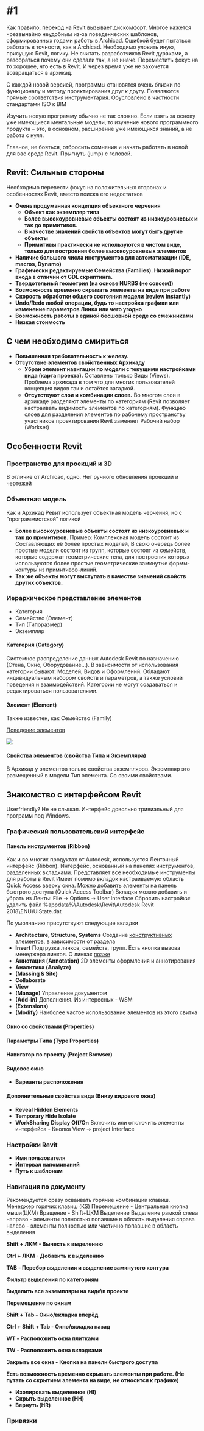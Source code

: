 # \#1

Как правило, переход на Revit вызывает дискомфорт. Многое кажется чрезвычайно неудобным из-за поведенческих шаблонов, сформированных годами работы в Archicad. Ошибкой будет пытаться работать в точности, как в Archicad. Необходимо уловить иную, присущую Revit, логику. Не считать разработчиков Revit дураками, а разобраться почему они сделали так, а не иначе. Переместить фокус на то хорошее, что есть в Revit. И через время уже не захочется возвращаться в архикад.

С каждой новой версией, программы становятся очень близки по функционалу и методу проектирования друг к другу. Появляются прямые соответствия инструментария. Обусловлено в частности стандартами ISO к BIM

Изучить новую программу обычно не так сложно. Если взять за основу уже имеющиеся ментальные модели, то изучение нового программного продукта – это, в основном, расширение уже имеющихся знаний, а не работа с нуля.

Главное, не бояться, отбросить сомнения и начать работать в новой для вас среде Revit. Прыгнуть \(jump\) с головой.
## Revit: Сильные стороны
Необходимо перевести фокус на положительных сторонах и особенностях Revit, вместо поиска его недостатков
* **Очень продуманная концепция объектного черчения**
  * **Объект как экземпляр типа**
  * **Более высокоуровневые объекты состоят из низкоуровневых и так до примитивов.**
  * **В качестве значений свойств объектов могут быть другие объекты**
  * **Примитивы практически не используются в чистом виде, только для построения более высокоуровневых элементов**
* **Наличие большого числа инструментов для автоматизации \(IDE, macros, Dynamo\)**
* **Графически редактируемые Семейства \(Families\). Низкий порог входа в отличии от GDL скриптинга.**
* **Твердотельный геометрия \(на основе NURBS \(не совсем\)\)**
* **Возможность временно скрывать элементы на виде при работе**
* **Скорость обработки общего состояния модели \(review instantly\)**
* **Undo/Redo любой операции, будь то настройка графики или изменение параметров Линка или чего угодно**
* **Возможность работы в единой бесшовной среде со смежниками**
* **Низкая стоимость**
## С чем необходимо смириться
* **Повышенная требовательность к железу.**
* **Отсутствие элементов свойственных Архикаду**
  * **Убран элемент навигации по модели с текущими настройками вида \(карта проекта\).** Оставлены только Виды \(Views\). Проблема архикада в том что для многих пользователей концепция видов так и остаётся загадкой.
  * **Отсутствуют слои и комбинации слоев.** Во многом слои в архикаде разделяют элементы по категориям \(Revit позволяет настраивать видимость элементов по категориям\). Функцию слоев для разделения элементов по рабочему пространству участников проектирования Revit заменяет Рабочий набор \(Workset\)
## Особенности Revit
### Пространство для проекций и 3D
В отличие от Archicad, одно. Нет ручного обновления проекций и чертежей
### Объектная модель
Как и Архикад Ревит использует объектная модель черчения, но с “программистской” логикой
* **Более высокоуровневые объекты состоят из низкоуровневых и так до примитивов.** Пример: Комплексная модель состоит из Составляющих её более простых моделей, В свою очередь более простые модели состоят из групп, которые состоят из семейств, которые  содержат геометрические тела, для построения которых используются более простые геометрические замкнутые формы-контуры из примитивов-линий.
* **Так же объекты могут выступать в качестве значений свойств других объектов.**
### Иерархическое представление  элементов
* Категория
* Семейство \(Элемент\)
* Тип \(Типоразмер\)
* Экземпляр
#### Категория \(Category\)
Системное распределение данных Autodesk Revit по назначению \(Стена, Окно, Оборудование…\). В зависимости от использования категории бывают: Моделей, Видов и Оформлений. Обладают индивидуальным набором свойств и параметров, а также условий поведения и взаимодействий. Категории не могут создаваться и редактироваться пользователями.
#### Элемент \(Element\)
Также известен, как Семейство \(Family\)

[Поведение элементов](https://knowledge.autodesk.com/support/revit-products/getting-started/caas/CloudHelp/cloudhelp/2018/ENU/Revit-GetStarted/files/GUID-5BFA499A-5ACA-4069-852C-9B60C9DE6708-htm.html) 

![](https://lh5.googleusercontent.com/q4dxhYgNzABLegqFcdNYMNauBlRUgm_QqwntuLKcGXI1-JTLBKjwiR-dmfU9dtZA4pDOV1DQ4_bGMdCCIHv0U6JN3I_OrZ_fMsTNKVW83Om3sAT_2RCrhLeANjjgVL0s95U6uOZI)
#### [**Свойства элементов**](https://knowledge.autodesk.com/support/revit-products/getting-started/caas/CloudHelp/cloudhelp/2018/ENU/Revit-GetStarted/files/GUID-1B5B5C2E-072F-4349-9C70-D88204F9145D-htm.html) **\(свойства Типа и Экземпляра\)**
В Архикад у элементов только свойства экземпляров.
Экземпляр это размещенный в модели Тип элемента. Со своими свойствами.
## Знакомство с интерфейсом Revit
Userfriendly? Не не слышал.
Интерфейс довольно тривиальный для программ под Windows.
### Графический пользовательский интерфейс
#### Панель инструментов \(Ribbon\)
Как и во многих продуктах от Autodesk, используется Ленточный интерфейс \(Ribbon\). Интерфейс, основанный на панелях инструментов, разделенных вкладками.
Представляет все необходимые инструменты для работы в Revit
Имеет помимо вкладок настраиваемую область Quick Access вверху окна. Можно добавить элементы на панель быстрого доступа \(Quick Access Toolbar\)
Вкладки можно добавить и убрать из Ленты: File -&gt; Options -&gt; User Interface
Сбросить настройки: удалить файл %appdata%\Autodesk\Revit\Autodesk Revit 2018\ENU\UIState.dat

По умолчанию присутствуют следующие вкладки
* **Architecture, Structure, Systems**
Создание [конструктивных элементов](https://docs.google.com/document/d/108bYoQKpFwkqUPzTtl6M_kXfQox4MAbKkQ9tm6kwHSk/edit#heading=h.b38yda60z4ts), в зависимости от раздела
* **Insert**
  Подгрузка линков, семейств, групп.
  Есть кнопка вызова менеджера линков. О линках [позже](https://docs.google.com/document/d/108bYoQKpFwkqUPzTtl6M_kXfQox4MAbKkQ9tm6kwHSk/edit#heading=h.jn6ytdh9bb69)
* **Аннотация \(Annotation\)**
  2D элементы оформления и аннотирования
* **Аналитика \(Analyze\)**
* **\(Massing & Site\)**
* **Collaborate**
* **View**
* **\(Manage\)**
  Управление документом
* **\(Add-in\)**
  Дополнения. Из интересных - WSM
* **\(Extensions\)**
* **\(Modify\)**
  Наиболее частое использование элементов из этого свитка
#### Окно со свойствами \(Properties\)
#### Параметры Типа \(Type Properties\)
#### Навигатор по проекту \(Project Browser\)
#### Видовое окно
* **Варианты расположения**
#### Дополнительные свойства вида \(Внизу видового окна\)
* **Reveal Hidden Elements**
* **Temporary Hide Isolate**
* **WorkSharing Display Off/On**
  Включить или отключить элементы интерфейса - Кнопка View -&gt; project Interface
### Настройки Revit
* **Имя пользователя**
* **Интервал напоминаний**
* **Путь к шаблонам**
### Навигация по документу
Рекомендуется сразу осваивать горячие комбинации клавиш. Менеджер горячих клавиш \(KS\)
  Перемещение - Центральная кнопка мыши\(ЦКМ\)
  Вращение - Shift+ЦКМ
  Выделение
    Выделение рамкой
      слева направо - элементы полностью попавшие в область выделения
      справа налево - элементы полностью или частично попавшие в область выделения

**Shift + ЛКМ - Вычесть к выделению**

**Ctrl + ЛКМ -  Добавить к выделению**

 **TAB - Перебор выделения и выделение замкнутого контура**

**Фильтр выделения по категориям**

**Выделить все экземпляры на виде\в проекте**  


**Перемещение по окнам**

 **Shift + Tab - Окно/вкладка вперёд**

 **Ctrl + Shift + Tab -  Окно/вкладка назад**

**WT - Расположить окна плитками**

**ТW - Расположить окна вкладками**

**Закрыть все окна - Кнопка на панели быстрого доступа**  


**Есть возможность временно скрывать элементы при работе. \(Не путать со скрытием элемента на виде, не относится к графике\)**

* **Изолировать выделенное \(HI\)**
* **Скрыть выделенное \(HH\)**
* **Вернуть \(HR\)**

### **Привязки**

